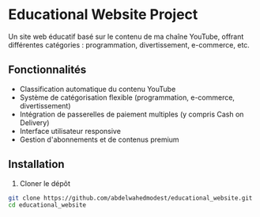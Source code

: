 # Educational Website Project

Un site web éducatif basé sur le contenu de ma chaîne YouTube, offrant différentes catégories : programmation, divertissement, e-commerce, etc.

## Fonctionnalités

- Classification automatique du contenu YouTube
- Système de catégorisation flexible (programmation, e-commerce, divertissement)
- Intégration de passerelles de paiement multiples (y compris Cash on Delivery)
- Interface utilisateur responsive
- Gestion d'abonnements et de contenus premium

## Installation

1. Cloner le dépôt
```bash
git clone https://github.com/abdelwahedmodest/educational_website.git
cd educational_website
